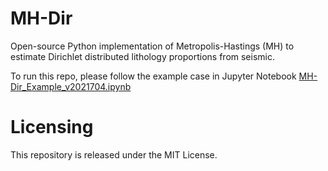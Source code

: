 # MH-Dir
 Open-source Python implementation of Metropolis-Hastings (MH) to estimate Dirichlet distributed lithology proportions from seismic. 
 
 To run this repo, please follow the example case in Jupyter Notebook [MH-Dir_Example_v2021704.ipynb](https://github.com/sdyinzhen/MH-Dir/blob/main/MH-Dir_v2021704.ipynb)
 
# Licensing
This repository is released under the MIT License.
